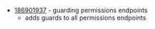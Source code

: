 - [186901937](https://www.pivotaltracker.com/story/show/186901937) - guarding permissions endpoints
    - adds guards to all permissions endpoints

